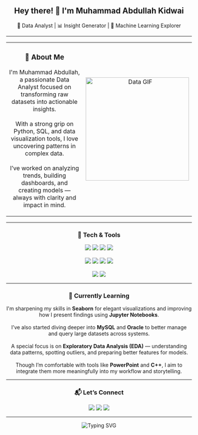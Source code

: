 <h2 align="center">Hey there! 👋 I'm Muhammad Abdullah Kidwai</h2>

<p align="center">
  🚀 Data Analyst | 📊 Insight Generator | 🤖 Machine Learning Explorer
</p>

---

<table align="center">
  <tr>
    <td align="center" width="60%">
      <h3>📌 About Me</h3>
      <p align="center">
        I'm Muhammad Abdullah, a passionate Data Analyst focused on transforming raw datasets into actionable insights.<br><br>
        With a strong grip on Python, SQL, and data visualization tools, I love uncovering patterns in complex data.<br><br>
        I’ve worked on analyzing trends, building dashboards, and creating models — always with clarity and impact in mind.
      </p>
    </td>
    <td align="center" width="40%">
      <img src="https://media.giphy.com/media/f9XgHH0Lj17mi/giphy.gif" width="280" alt="Data GIF" />
    </td>
  </tr>
</table>

---

<h3 align="center">🧠 Tech & Tools</h3>

<p align="center">
  <img src="https://img.shields.io/badge/NumPy-013243?style=for-the-badge&logo=numpy&logoColor=white"/>
  <img src="https://img.shields.io/badge/Pandas-150458?style=for-the-badge&logo=pandas&logoColor=white"/>
  <img src="https://img.shields.io/badge/Matplotlib-11557c?style=for-the-badge&logo=matplotlib&logoColor=white"/>
  <img src="https://img.shields.io/badge/Seaborn-0E4C92?style=for-the-badge&logoColor=white"/><br><br>
  <img src="https://img.shields.io/badge/MySQL-00758F?style=for-the-badge&logo=mysql&logoColor=white"/>
  <img src="https://img.shields.io/badge/Oracle-F80000?style=for-the-badge&logo=oracle&logoColor=white"/>
  <img src="https://img.shields.io/badge/Jupyter-F37626?style=for-the-badge&logo=jupyter&logoColor=white"/>
  <img src="https://img.shields.io/badge/EDA-4CAF50?style=for-the-badge&logoColor=white"/><br><br>
  <img src="https://img.shields.io/badge/Microsoft%20PowerPoint-B7472A?style=for-the-badge&logo=microsoft-powerpoint&logoColor=white"/>
  <img src="https://img.shields.io/badge/C++-00599C?style=for-the-badge&logo=c%2B%2B&logoColor=white"/>
</p>

---

<h3 align="center">🚧 Currently Learning</h3>

<p align="center">
  I'm sharpening my skills in <strong>Seaborn</strong> for elegant visualizations and improving how I present findings using <strong>Jupyter Notebooks</strong>.<br><br>
  I’ve also started diving deeper into <strong>MySQL</strong> and <strong>Oracle</strong> to better manage and query large datasets across systems.<br><br>
  A special focus is on <strong>Exploratory Data Analysis (EDA)</strong> — understanding data patterns, spotting outliers, and preparing better features for models.<br><br>
  Though I’m comfortable with tools like <strong>PowerPoint</strong> and <strong>C++</strong>, I aim to integrate them more meaningfully into my workflow and storytelling.
</p>

---

<h3 align="center">📬 Let’s Connect</h3>

<p align="center">
  <a href="mailto:abdullahkidwai45@gmail.com"><img src="https://img.shields.io/badge/Gmail-D14836?style=for-the-badge&logo=gmail&logoColor=white"/></a>
  <a href="https://www.linkedin.com/in/muhammad-abdullah-kidwai-8977462a4"><img src="https://img.shields.io/badge/LinkedIn-0077B5?style=for-the-badge&logo=linkedin&logoColor=white"/></a>
  <a href="https://github.com/MuhammadAbdullahKidwai2005"><img src="https://img.shields.io/badge/GitHub-181717?style=for-the-badge&logo=github&logoColor=white"/></a>
</p>

---

<p align="center">
  <img src="https://readme-typing-svg.demolab.com?font=Fira+Code&weight=500&size=22&pause=1000&center=true&vCenter=true&width=700&lines=Turning+data+into+decisions...;and+ideas+into+insights." alt="Typing SVG" />
</p>
